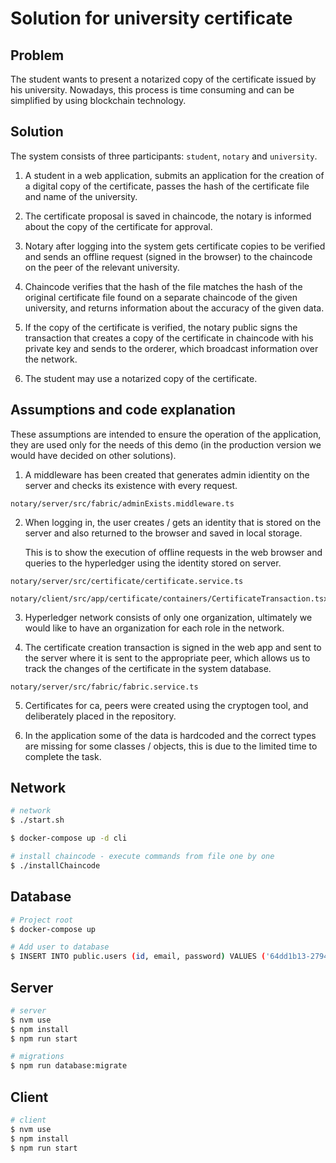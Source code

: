 # Solution for university certificate

## Problem

The student wants to present a notarized copy of the certificate issued by his university.
Nowadays, this process is time consuming and can be simplified by using blockchain technology.

## Solution

The system consists of three participants: `student`, `notary` and `university`. 


1. A student in a web application, submits an application for the creation of a digital copy of the certificate, passes the hash of the certificate file and  name of the university.

2. The certificate proposal is saved in chaincode, the notary is informed about the copy of the certificate for approval.

3. Notary after logging into the system gets certificate copies to be verified and sends an offline request (signed in the browser) to the chaincode on the peer of the relevant university.

4. Chaincode verifies that the hash of the file matches the hash of the original certificate file found on a separate chaincode of the given university, and returns information about the accuracy of the given data.

5. If the copy of the certificate is verified, the notary public signs the transaction that creates a copy of the certificate in chaincode with his private key and sends to the orderer, which broadcast information over the network.

6. The student may use a notarized copy of the certificate.

## Assumptions and code explanation

These assumptions are intended to ensure the operation of the application, they are used only for the needs of this demo (in the production version we would have decided on other solutions).

1. A middleware has been created that generates admin idientity on the server and checks its existence with every request.
```
notary/server/src/fabric/adminExists.middleware.ts
```

2. When logging in, the user creates / gets an identity that is stored on the server and also returned to the browser and saved in local storage.
 
    This is to show the execution of offline requests in the web browser and queries to the hyperledger using the identity stored on server.
    
```
notary/server/src/certificate/certificate.service.ts
```

```
notary/client/src/app/certificate/containers/CertificateTransaction.tsx
```
3. Hyperledger network consists of only one organization, ultimately we would like to have an organization for each role in the network.

4. The certificate creation transaction is signed in the web app and sent to the server where it is sent to the appropriate peer, which allows us to track the changes of the certificate in the system database.

```
notary/server/src/fabric/fabric.service.ts
```

5. Certificates for ca, peers were created using the cryptogen tool, and deliberately placed in the repository.

6. In the application some of the data is hardcoded and the correct types are missing for some classes / objects, this is due to the limited time to complete the task.
 

## Network

```bash
# network
$ ./start.sh

$ docker-compose up -d cli

# install chaincode - execute commands from file one by one
$ ./installChaincode
```

## Database

```bash
# Project root
$ docker-compose up

# Add user to database
$ INSERT INTO public.users (id, email, password) VALUES ('64dd1b13-2794-43f7-9252-1c81bfd3b79d', 'notary2@example.com', 'password');

```

## Server

```bash
# server
$ nvm use
$ npm install
$ npm run start

# migrations 
$ npm run database:migrate
```
## Client

```bash
# client
$ nvm use
$ npm install
$ npm run start
```

